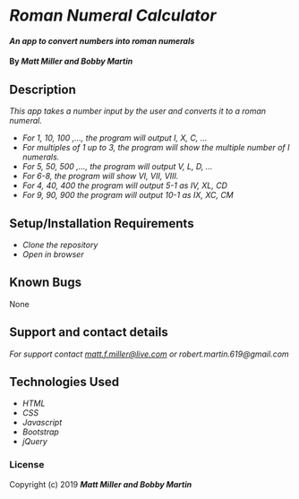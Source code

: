 # _Roman Numeral Calculator_

#### _An app to convert numbers into roman numerals_

#### By _**Matt Miller and Bobby Martin**_

## Description

_This app takes a number input by the user and converts it to a roman numeral._
* _For 1, 10,  100 ,..., the program will output I, X, C, ..._
* _For multiples of 1 up to 3, the program will show the multiple number of I numerals._
* _For  5, 50,  500 ,..., the program will output V, L, D, ..._
* _For 6-8, the program will show VI, VII, VIII._
* _For 4, 40, 400 the program will output 5-1 as IV, XL, CD_
* _For 9, 90, 900 the program will output 10-1 as IX, XC, CM_

## Setup/Installation Requirements

* _Clone the repository_
* _Open in browser_

## Known Bugs

None


## Support and contact details

_For support contact matt.f.miller@live.com or robert.martin.619@gmail.com_

## Technologies Used

* _HTML_
* _CSS_
* _Javascript_
* _Bootstrap_
* _jQuery_

### License


Copyright (c) 2019 **_Matt Miller and Bobby Martin_**
